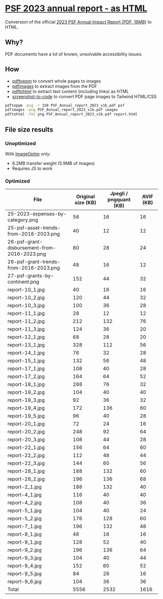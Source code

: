 # [PSF 2023 annual report - as HTML](https://psf-2023-report-as-html.netlify.app/)

Conversion of the official [2023 PSF Annual Impact Report (PDF, 16MB)](https://www.python.org/psf/annual-report/2023/) to HTML.

## Why?

PDF documents have a lot of known, unsolvable accessibility issues.

## How

- [pdftoppm](https://linux.die.net/man/1/pdftoppm) to convert whole pages to images
- [pdfimages](https://www.xpdfreader.com/pdfimages-man.html) to extract images from the PDF
- [pdftohtml](https://www.xpdfreader.com/pdftohtml-man.html) to extract text content (including links) as HTML
- [screenshot-to-code](https://github.com/abi/screenshot-to-code) to convert PDF page images to Tailwind HTML/CSS

```bash
pdftoppm -png -r 150 PSF_Annual_report_2023_v1b.pdf psf
pdfimages -png PSF_Annual_report_2023_v1b.pdf images
pdftohtml -fmt png PSF_Annual_report_2023_v1b.pdf report.html
```

## File size results

### Unoptimized

With [ImageOptim](https://imageoptim.com/) only:

- 6.2MB transfer weight (5.9MB of images)
- Requires JS to work

### Optimized

| File                                         | Original size (KB) | Jpegli / pngquant (KB) | AVIF (KB) |
| -------------------------------------------- | ------------------ | ---------------------- | --------- |
| 25-2023-expenses-by-category.png             | 56                 | 16                     | 16        |
| 25-psf-asset-trends-from-2018-2023.png       | 40                 | 12                     | 12        |
| 26-psf-grant-disbursement-from-2016-2023.png | 80                 | 28                     | 24        |
| 26-psf-grant-trends-from-2016-2023.png       | 48                 | 16                     | 12        |
| 27-psf-grants-by-continent.png               | 152                | 44                     | 32        |
| report-10_1.jpg                              | 40                 | 16                     | 16        |
| report-10_2.jpg                              | 120                | 44                     | 32        |
| report-10_3.jpg                              | 100                | 36                     | 28        |
| report-11_1.jpg                              | 28                 | 12                     | 12        |
| report-11_2.jpg                              | 212                | 132                    | 76        |
| report-11_3.jpg                              | 124                | 36                     | 20        |
| report-12_1.jpg                              | 68                 | 28                     | 20        |
| report-13_1.jpg                              | 328                | 112                    | 56        |
| report-14_1.jpg                              | 76                 | 32                     | 28        |
| report-15_1.jpg                              | 132                | 56                     | 48        |
| report-17_1.jpg                              | 108                | 40                     | 28        |
| report-17_2.jpg                              | 164                | 64                     | 52        |
| report-18_1.jpg                              | 288                | 76                     | 32        |
| report-19_2.jpg                              | 104                | 40                     | 40        |
| report-19_3.jpg                              | 92                 | 36                     | 32        |
| report-19_4.jpg                              | 172                | 136                    | 60        |
| report-19_5.jpg                              | 96                 | 40                     | 28        |
| report-20_1.jpg                              | 72                 | 24                     | 16        |
| report-20_2.jpg                              | 248                | 92                     | 64        |
| report-20_3.jpg                              | 108                | 44                     | 28        |
| report-22_1.jpg                              | 156                | 64                     | 60        |
| report-22_2.jpg                              | 112                | 48                     | 44        |
| report-22_3.jpg                              | 144                | 60                     | 56        |
| report-28_1.jpg                              | 188                | 132                    | 60        |
| report-28_2.jpg                              | 196                | 136                    | 68        |
| report-2_1.jpg                               | 188                | 132                    | 40        |
| report-4_1.jpg                               | 116                | 40                     | 40        |
| report-4_2.jpg                               | 108                | 40                     | 36        |
| report-5_1.jpg                               | 104                | 40                     | 24        |
| report-5_2.jpg                               | 176                | 128                    | 60        |
| report-7_1.jpg                               | 196                | 132                    | 48        |
| report-8_1.jpg                               | 48                 | 16                     | 16        |
| report-9_1.jpg                               | 128                | 52                     | 40        |
| report-9_2.jpg                               | 196                | 136                    | 64        |
| report-9_3.jpg                               | 104                | 40                     | 44        |
| report-9_4.jpg                               | 152                | 60                     | 52        |
| report-9_5.jpg                               | 84                 | 28                     | 16        |
| report-9_6.jpg                               | 104                | 36                     | 36        |
| Total                                        | 5556               | 2532                   | 1616      |
